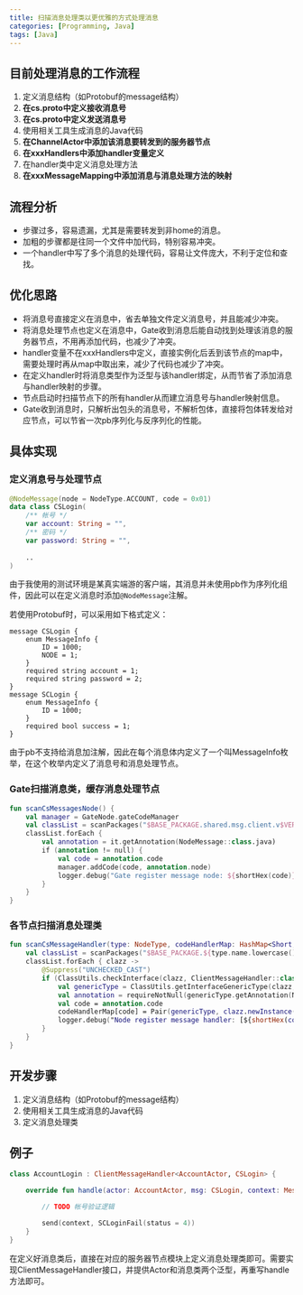 ```yaml
---
title: 扫描消息处理类以更优雅的方式处理消息
categories: [Programming, Java]
tags: [Java]
---
```


## 目前处理消息的工作流程

1. 定义消息结构（如Protobuf的message结构）
2. **在cs.proto中定义接收消息号**
3. **在cs.proto中定义发送消息号**
4. 使用相关工具生成消息的Java代码
5. **在ChannelActor中添加该消息要转发到的服务器节点**
6. **在xxxHandlers中添加handler变量定义**
7. 在handler类中定义消息处理方法
8. **在xxxMessageMapping中添加消息与消息处理方法的映射**

## 流程分析
* 步骤过多，容易遗漏，尤其是需要转发到非home的消息。
* 加粗的步骤都是往同一个文件中加代码，特别容易冲突。
* 一个handler中写了多个消息的处理代码，容易让文件庞大，不利于定位和查找。

## 优化思路
* 将消息号直接定义在消息中，省去单独文件定义消息号，并且能减少冲突。
* 将消息处理节点也定义在消息中，Gate收到消息后能自动找到处理该消息的服务器节点，不用再添加代码，也减少了冲突。
* handler变量不在xxxHandlers中定义，直接实例化后丢到该节点的map中，需要处理时再从map中取出来，减少了代码也减少了冲突。
* 在定义handler时将消息类型作为泛型与该handler绑定，从而节省了添加消息与handler映射的步骤。
* 节点启动时扫描节点下的所有handler从而建立消息号与handler映射信息。
* Gate收到消息时，只解析出包头的消息号，不解析包体，直接将包体转发给对应节点，可以节省一次pb序列化与反序列化的性能。

## 具体实现
### 定义消息号与处理节点
```kotlin
@NodeMessage(node = NodeType.ACCOUNT, code = 0x01)
data class CSLogin(
    /** 帐号 */
    var account: String = "",
    /** 密码 */
    var password: String = "",
    
    ..
)
```
由于我使用的测试环境是某真实端游的客户端，其消息并未使用pb作为序列化组件，因此可以在定义消息时添加`@NodeMessage`注解。

若使用Protobuf时，可以采用如下格式定义：
```
message CSLogin {
    enum MessageInfo {
        ID = 1000;
        NODE = 1;
    }
    required string account = 1;
    required string password = 2;
}
message SCLogin {
    enum MessageInfo {
        ID = 1000;
    }
    required bool success = 1;
}
```
由于pb不支持给消息加注解，因此在每个消息体内定义了一个叫MessageInfo枚举，在这个枚举内定义了消息号和消息处理节点。

### Gate扫描消息类，缓存消息处理节点
```kotlin
fun scanCsMessagesNode() {
    val manager = GateNode.gateCodeManager
    val classList = scanPackages("$BASE_PACKAGE.shared.msg.client.v$VERSION")
    classList.forEach {
        val annotation = it.getAnnotation(NodeMessage::class.java)
        if (annotation != null) {
            val code = annotation.code
            manager.addCode(code, annotation.node)
            logger.debug("Gate register message node: ${shortHex(code)} -> ${annotation.node}")
        }
    }
}
```

### 各节点扫描消息处理类
```kotlin
fun scanCsMessageHandler(type: NodeType, codeHandlerMap: HashMap<Short, Pair<Class<out AbstractMapleMsg>, ClientMessageHandler<out AbstractBehavior<Any>, out AbstractMapleMsg>>>) {
    val classList = scanPackages("$BASE_PACKAGE.${type.name.lowercase()}")
    classList.forEach { clazz ->
        @Suppress("UNCHECKED_CAST")
        if (ClassUtils.checkInterface(clazz, ClientMessageHandler::class.java)) {
            val genericType = ClassUtils.getInterfaceGenericType(clazz, 0, 1) as Class<out AbstractMapleMsg>
            val annotation = requireNotNull(genericType.getAnnotation(NodeMessage::class.java))
            val code = annotation.code
            codeHandlerMap[code] = Pair(genericType, clazz.newInstance() as ClientMessageHandler<out AbstractBehavior<Any>, out AbstractMapleMsg>)
            logger.debug("Node register message handler: [${shortHex(code)}] ${genericType.name} -> ${clazz.name}")
        }
    }
}
```

## 开发步骤
1. 定义消息结构（如Protobuf的message结构）
2. 使用相关工具生成消息的Java代码
3. 定义消息处理类

## 例子
```kotlin
class AccountLogin : ClientMessageHandler<AccountActor, CSLogin> {

    override fun handle(actor: AccountActor, msg: CSLogin, context: MessageContext) {

        // TODO 帐号验证逻辑

        send(context, SCLoginFail(status = 4))
    }
}
```
在定义好消息类后，直接在对应的服务器节点模块上定义消息处理类即可。需要实现ClientMessageHandler接口，并提供Actor和消息类两个泛型，再重写handle方法即可。